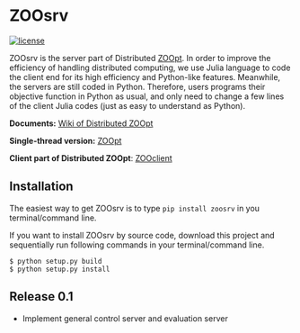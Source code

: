 # ZOOsrv

[![license](https://img.shields.io/github/license/mashape/apistatus.svg?maxAge=2592000)](https://github.com/eyounx/ZOOjl/blob/master/LICENSE)

ZOOsrv is the server part of Distributed [ZOOpt](https://github.com/eyounx/ZOOpt). In order to improve the efficiency of handling distributed computing, we use Julia language to code the client end for its high efficiency and Python-like features. Meanwhile, the servers are still coded in Python. Therefore, users programs their objective function in Python as usual, and only need to change a few lines of the client Julia codes (just as easy to understand as Python). 

**Documents:** [Wiki of Distributed ZOOpt](https://github.com/eyounx/ZOOpt/wiki/Tutorial-of-Distributed-ZOOpt)

**Single-thread version:** [ZOOpt](https://github.com/eyounx/ZOOpt)

**Client part of Distributed ZOOpt**: [ZOOclient](https://github.com/eyounx/ZOOjl.jl)

## Installation

The easiest way to get ZOOsrv is to type `pip install zoosrv` in you terminal/command line.

If you want to install ZOOsrv by source code, download this project and sequentially run following commands in your terminal/command line.

```
$ python setup.py build
$ python setup.py install
```

## Release 0.1

- Implement general control server and evaluation server